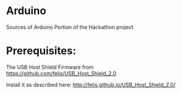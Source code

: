 Arduino
=======

Sources of Arduino Portion of the Hackathon project

Prerequisites:
==============

The USB Host Shield Firmware from https://github.com/felis/USB_Host_Shield_2.0

Install it as described here: 
http://felis.github.io/USB_Host_Shield_2.0/

